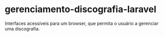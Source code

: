 # gerenciamento-discografia-laravel
Interfaces acessíveis para um browser, que permita o usuário a gerenciar uma discografia.

